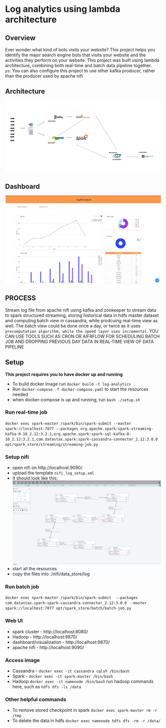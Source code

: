 # Log analytics using lambda architecture

## Overview
Ever wonder what kind of bots visits your website? This project helps you identify the major search engine bots that visits your website and the activities they perform on your website. This project was built using lambda architecture, combining both real-time and batch data pipeline together. \
`ps`: You can also configure this project to use other kafka producer, rather than the producer used by apache nifi  

## Architecture
<img src="resources/log_analytics.png">

## Dashboard
<img src="resources/visual.png">

## PROCESS
Stream log file from apache nifi  using kafka and zookeeper to  stream data to spark structured streaming, storing historical data in hdfs master dataset and computing batch view in cassandra, while prodcuing real-time view as well. The batch view could be done once a day, or twice as it uses  `precomputation algorithm, while the speed layer uses incremental`. YOU CAN USE TOOLS SUCH AS CRON OR  AIFRFLOW FOR SCHEDULING BATCH JOB AND DROPPING PREVIOUS DAY DATA IN REAL-TIME VIEW OF DATA PIPELINE

## Setup
**This project requires you to have docker up and running**
- To build docker image run `docker build -t log-analytics .`
- Run `docker-compose -f docker-compose.yaml` to start the resources needed
- when docker-compose is up and running, run `bash ./setup.sh`

### Run real-time job 
`docker exec spark-master /spark/bin/spark-submit --master spark://localhost:7077 --packages org.apache.spark:spark-streaming-kafka-0-10_2.12:3.2.1,org.apache.spark:spark-sql-kafka-0-10_2.12:3.2.1,com.datastax.spark:spark-cassandra-connector_2.12:3.0.0 opt/spark_store/streaming/streaming-job.py`

### Setup nifi
- open nifi on http://localhost:9090/
- upload the template `nifi_log_setup.xml`
- It should look like this: <img src="resources/nifi_overview.png">
- start all the resources
- copy the files into ./nifi/data_store/log
### Run batch job
`docker exec spark-master /spark/bin/spark-submit  --packages com.datastax.spark:spark-cassandra-connector_2.12:3.0.0 --master spark://localhost:7077 opt/spark_store/batch/batch-job.py`

### Web UI
- spark cluster - http://localhost:8080/
- Hadoop - http://localhost:9870/
- dashboard/visualization - http://localhost:9870/
- apache nifi - http://localhost:9090/

### Access image
- Cassandra - `docker exec -it cassandra cqlsh /bin/bash`
- Spark - `docker exec -it spark-master /bin/bash`
- Hadoop `docker exec -it namenode /bin/bash` run hadoop commands here, such as `hdfs dfs -ls /data`

### Other helpful commands
- To remove stored checkpoint in spark `docker exec spark-master rm -r /tmp`
- To delete the data in hdfs `docker exec namenode hdfs dfs -rm -r /data/`